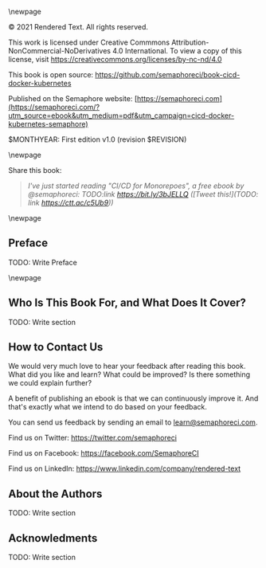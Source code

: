 \newpage

© 2021 Rendered Text. All rights reserved.

This work is licensed under Creative Commmons
Attribution-NonCommercial-NoDerivatives 4.0 International.
To view a copy of this license, visit
<https://creativecommons.org/licenses/by-nc-nd/4.0>

This book is open source:
<https://github.com/semaphoreci/book-cicd-docker-kubernetes>

Published on the Semaphore website:
[https://semaphoreci.com](https://semaphoreci.com/?utm_source=ebook&utm_medium=pdf&utm_campaign=cicd-docker-kubernetes-semaphore)

$MONTHYEAR: First edition v1.0 (revision $REVISION)

\newpage

Share this book:

> _I've just started reading "CI/CD for Monorepoes", a free ebook by @semaphoreci: TODO:link https://bit.ly/3bJELLQ ([Tweet this!](TODO: link https://ctt.ac/c5Ub9))_

\newpage

## Preface

TODO: Write Preface

\newpage

## Who Is This Book For, and What Does It Cover?

TODO: Write section

## How to Contact Us

We would very much love to hear your feedback after reading this book. What did you like and learn? What could be improved? Is there something we could explain further?

A benefit of publishing an ebook is that we can continuously improve it. And that's exactly what we intend to do based on your feedback.

You can send us feedback by sending an email to <learn@semaphoreci.com>.

Find us on Twitter: <https://twitter.com/semaphoreci>

Find us on Facebook: <https://facebook.com/SemaphoreCI>

Find us on LinkedIn: <https://www.linkedin.com/company/rendered-text>

## About the Authors

TODO: Write section

## Acknowledments

TODO: Write section
